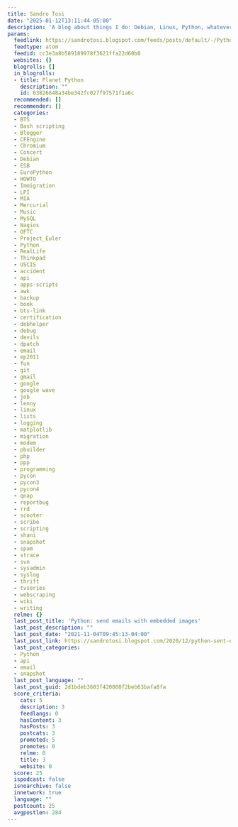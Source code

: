 ```yaml
---
title: Sandro Tosi
date: "2025-01-12T13:11:44-05:00"
description: 'A blog about things I do: Debian, Linux, Python, whatever'
params:
  feedlink: https://sandrotosi.blogspot.com/feeds/posts/default/-/Python
  feedtype: atom
  feedid: cc3e3a8b589189978f3621ffa22d60b0
  websites: {}
  blogrolls: []
  in_blogrolls:
  - title: Planet Python
    description: ""
    id: 63826648a34be342fc027f97571f1a6c
  recommended: []
  recommender: []
  categories:
  - BTS
  - Bash scripting
  - Blogger
  - CFEngine
  - Chromium
  - Concert
  - Debian
  - ESB
  - EuroPython
  - HOWTO
  - Immigration
  - LPI
  - MIA
  - Mercurial
  - Music
  - MySQL
  - Nagios
  - OFTC
  - Project_Euler
  - Python
  - RealLife
  - Thinkpad
  - USCIS
  - accident
  - api
  - apps-scripts
  - awk
  - backup
  - book
  - bts-link
  - certification
  - debhelper
  - debug
  - devils
  - dpatch
  - email
  - ep2011
  - fun
  - git
  - gmail
  - google
  - google wave
  - job
  - lenny
  - linux
  - lists
  - logging
  - matplotlib
  - migration
  - modem
  - pbuilder
  - php
  - ppp
  - programming
  - pycon
  - pycon3
  - pycon4
  - qnap
  - reportbug
  - rrd
  - scooter
  - scribe
  - scripting
  - shani
  - snapshot
  - spam
  - strace
  - svn
  - sysadmin
  - syslog
  - thrift
  - tvseries
  - webscraping
  - wiki
  - writing
  relme: {}
  last_post_title: 'Python: send emails with embedded images'
  last_post_description: ""
  last_post_date: "2021-11-04T09:45:13-04:00"
  last_post_link: https://sandrotosi.blogspot.com/2020/12/python-sent-emails-with-embedded-images.html
  last_post_categories:
  - Python
  - api
  - email
  - snapshot
  last_post_language: ""
  last_post_guid: 2d1bdeb3603f420860f2beb63bafa8fa
  score_criteria:
    cats: 5
    description: 3
    feedlangs: 0
    hasContent: 3
    hasPosts: 3
    postcats: 3
    promoted: 5
    promotes: 0
    relme: 0
    title: 3
    website: 0
  score: 25
  ispodcast: false
  isnoarchive: false
  innetwork: true
  language: ""
  postcount: 25
  avgpostlen: 284
---
```

